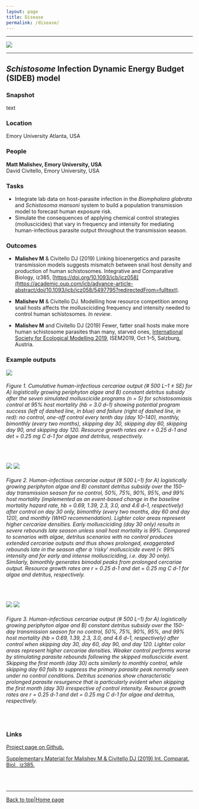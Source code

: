 ```yaml
---
layout: page
title: Disease
permalink: /disease/
---
```

<a id="top"></a>

******  
![](disease_header.png)  
******  
  
## _Schistosome_ Infection Dynamic Energy Budget (SIDEB) model     

### Snapshot

text

### Location

Emory University Atlanta, USA

### People

**Matt Malishev, Emory University, USA**  
David Civitello, Emory University, USA    

### Tasks

* Integrate lab data on host-parasite infection in the _Biomphalara glabrata_ and _Schistosoma mansoni_ system to build a population transmission model to forecast human exposure risk.  
* Simulate the consequences of applying chemical control strategies (molluscicides) that vary in frequency and intensity for mediating human-infectious parasite output throughout the transmission season.    

### Outcomes

* **Malishev M** & Civitello DJ (2019) Linking bioenergetics and parasite transmission models suggests mismatch between snail host density and production of human schistosomes. Integrative and Comparative Biology, iz385, [https://doi.org/10.1093/icb/icz058](https://academic.oup.com/icb/advance-article-abstract/doi/10.1093/icb/icz058/5497795?redirectedFrom=fulltext).    

* **Malishev M** & Civitello DJ. Modelling how resource competition among snail hosts affects the mollusciciding frequency and intensity needed to control human schistosomes. _In review_.

* **Malishev M** and Civitello DJ (2019) Fewer, fatter snail hosts make more human schistosome parasites than many, starved ones, [International Society for Ecological Modelling 2019](https://www.elsevier.com/events/conferences/international-society-for-ecological-modelling-global-conference/programme), ISEM2019, Oct 1–5, Salzburg, Austria.        

### Example outputs  

![](disease/disease1.png) 
###### Figure 1. Cumulative human-infectious cercariae output (# 500 L–1 ± SE) for A) logistically growing periphyton algae and B) constant detritus subsidy after the seven simulated molluscicide programs (n = 5) for schistosomiasis control at 95% host mortality (hb = 3.0 d–1) showing potential program success (left of dashed line, in blue) and failure (right of dashed line, in red): no control, one-off control every tenth day (day 10–140), monthly, bimonthly (every two months), skipping day 30, skipping day 60, skipping day 90, and skipping day 120. Resource growth rates are r = 0.25 d-1 and det = 0.25 mg C d-1 for algae and detritus, respectively.   
<br>

![](disease/disease2.png)
![](disease/disease3.png)
###### Figure 2. Human-infectious cercariae output (# 500 L–1) for A) logistically growing periphyton algae and B) constant detritus subsidy over the 150-day transmission season for no control, 50%, 75%, 90%, 95%, and 99% host mortality (implemented as an event-based change in the baseline mortality hazard rate, hb = 0.69, 1.39, 2.3, 3.0, and 4.6 d–1, respectively) after control on day 30 only, bimonthly (every two months, day 60 and day 120), and monthly (WHO recommendation). Lighter color areas represent higher cercariae densities. Early mollusciciding (day 30 only) results in severe rebounds late season unless snail host mortality is 99%. Compared to scenarios with algae, detritus scenarios with no control produces extended cercariae outputs and thus shows prolonged, exaggerated rebounds late in the season after a ‘risky’ molluscicide event (< 99% intensity and for early and intense mollusciciding, i.e. day 30 only). Similarly, bimonthly generates bimodal peaks from prolonged cercariae output. Resource growth rates are r = 0.25 d-1 and det = 0.25 mg C d-1 for algae and detritus, respectively.     
<br>

![](disease/disease4.png)
![](disease/disease5.png)
###### Figure 3. Human-infectious cercariae output (# 500 L–1) for A) logistically growing periphyton algae and B) constant detritus subsidy over the 150-day transmission season for no control, 50%, 75%, 90%, 95%, and 99% host mortality (hb = 0.69, 1.39, 2.3, 3.0, and 4.6 d–1, respectively) after control when skipping day 30, day 60, day 90, and day 120. Lighter color areas represent higher cercariae densities. Weaker control performs worse by stimulating parasite rebounds following the skipped molluscicide event. Skipping the first month (day 30) acts similarly to monthly control, while skipping day 60 fails to suppress the primary parasite peak normally seen under no control conditions. Detritus scenarios show characteristic prolonged parasite resurgence that is particularly evident when skipping the first month (day 30) irrespective of control intensity. Resource growth rates are r = 0.25 d-1 and det = 0.25 mg C d-1 for algae and detritus, respectively. 
<br>

### Links    

[Project page on Github.](https://github.com/darwinanddavis/SchistoIBM)  

[Supplementary Material for Malishev M & Civitello DJ (2019) Int. Comparat. Biol., iz385.](https://github.com/darwinanddavis/MalishevCivitello_SICB)                

<br>  
<br>  

******  

[Back to top](#top)|[Home page](./index.md)

